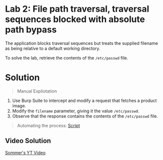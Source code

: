 # Lab 2: File path traversal, traversal sequences blocked with absolute path bypass

The application blocks traversal sequences but treats the supplied filename as being relative to a default working directory.

To solve the lab, retrieve the contents of the `/etc/passwd` file.

# Solution
> Manual Expliotation
1. Use Burp Suite to intercept and modify a request that fetches a product image.
2. Modify the `filename` parameter, giving it the value `/etc/passwd`.
3. Observe that the response contains the contents of the `/etc/passwd` file.
> Automating the process: [Script]()

## Video Solution
[Sommer's YT Video](https://youtu.be/jGyse5X9ltA)

